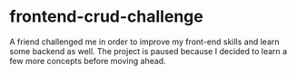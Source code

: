 # frontend-crud-challenge
A friend challenged me in order to improve my front-end skills and learn some backend as well. The project is paused because I decided to learn a few more concepts before moving ahead.
